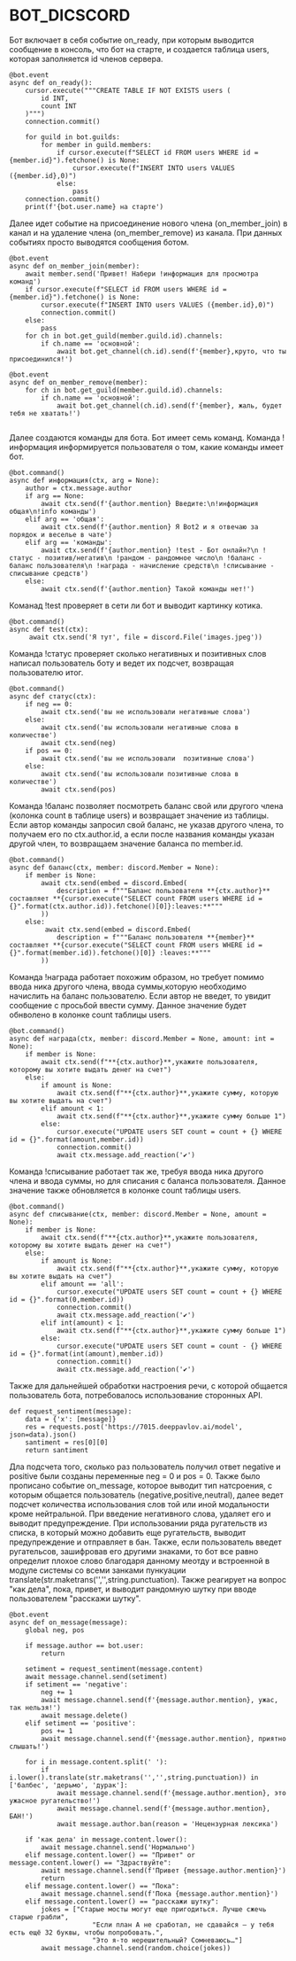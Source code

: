 # BOT_DICSCORD

Бот включает в себя событие on_ready, при которым выводится сообщение в консоль, что бот на старте, и создается таблица users, которая заполняется id членов сервера.

```
@bot.event
async def on_ready():
    cursor.execute("""CREATE TABLE IF NOT EXISTS users (
        id INT,
        count INT
    )""")
    connection.commit()
    
    for guild in bot.guilds:
        for member in guild.members:
            if cursor.execute(f"SELECT id FROM users WHERE id = {member.id}").fetchone() is None:
                cursor.execute(f"INSERT INTO users VALUES ({member.id},0)")
            else:
                pass
    connection.commit()
    print(f'{bot.user.name} на старте')
```
Далее идет событие на присоединение нового члена (on_member_join) в канал и на удаление члена (on_member_remove) из канала. При данных событиях просто выводятся сообщения ботом. 

```
@bot.event
async def on_member_join(member):
    await member.send('Привет! Набери !информация для просмотра команд')
    if cursor.execute(f"SELECT id FROM users WHERE id = {member.id}").fetchone() is None:
        cursor.execute(f"INSERT INTO users VALUES ({member.id},0)")
        connection.commit()
    else:
        pass
    for ch in bot.get_guild(member.guild.id).channels:
        if ch.name == 'основной':
            await bot.get_channel(ch.id).send(f'{member},круто, что ты присоединился!')
    
@bot.event
async def on_member_remove(member):
    for ch in bot.get_guild(member.guild.id).channels:
        if ch.name == 'основной':
            await bot.get_channel(ch.id).send(f'{member}, жаль, будет тебя не хватать!')
    
```

Далее создаются команды для бота. Бот имеет семь команд. Команда !информация информируется пользователя о том, какие команды имеет бот. 

```
@bot.command()
async def информация(ctx, arg = None):
    author = ctx.message.author
    if arg == None:
        await ctx.send(f'{author.mention} Введите:\n!информация общая\n!info команды')
    elif arg == 'общая':
        await ctx.send(f'{author.mention} Я Bot2 и я отвечаю за порядок и веселье в чате')
    elif arg == 'команды':
        await ctx.send(f'{author.mention} !test - Бот онлайн?\n !статус - позитив/негатив\n !рандом - рандомное число\n !баланс - баланс пользователя\n !награда - начисление средств\n !списывание - списывание средств')
    else:
        await ctx.send(f'{author.mention} Такой команды нет!')
```
 Команад !test проверяет в сети ли бот и выводит картинку котика. 

```
@bot.command()
async def test(ctx):
     await ctx.send('Я тут', file = discord.File('images.jpeg'))
```

Команда !статус проверяет сколько негативных и позитивных слов написал пользователь боту и ведет их подсчет, возвращая пользователю итог. 

```
@bot.command()
async def статус(ctx):
    if neg == 0:
        await ctx.send('вы не использовали негативные слова')
    else:
        await ctx.send('вы использовали негативные слова в количестве')
        await ctx.send(neg)
    if pos == 0:
        await ctx.send('вы не использовали  позитивные слова')
    else:
        await ctx.send('вы использовали позитивные слова в количестве')
        await ctx.send(pos)
```      

Команда !баланс позволяет посмотреть баланс свой или другого члена (колонка count в таблице users) и возвращает значение из таблицы. Если автор команды запросил свой баланс, не указав другого члена, то получаем его по ctx.author.id, а если после названия команды указан другой член, то возвращаем значение баланса по member.id.

```     
@bot.command()
async def баланс(ctx, member: discord.Member = None):
    if member is None:
        await ctx.send(embed = discord.Embed(
            description = f"""Баланс пользователя **{ctx.author}** составляет **{cursor.execute("SELECT count FROM users WHERE id = {}".format(ctx.author.id)).fetchone()[0]}:leaves:**"""
        ))
    else:
         await ctx.send(embed = discord.Embed(
            description = f"""Баланс пользователя **{member}** составляет **{cursor.execute("SELECT count FROM users WHERE id = {}".format(member.id)).fetchone()[0]} :leaves:**"""
        ))
```

Команда !награда работает похожим образом, но требует помимо ввода ника другого члена, ввода суммы,которую необходимо начислить на баланс пользователю. Если автор не введет, то увидит сообщение с просьбой ввести сумму. Данное значение будет обнволено в колонке count таблицы users.

```   
@bot.command()
async def награда(ctx, member: discord.Member = None, amount: int = None):
    if member is None:
        await ctx.send(f"**{ctx.author}**,укажите пользователя, которому вы хотите выдать денег на счет")
    else:
        if amount is None:
            await ctx.send(f"**{ctx.author}**,укажите сумму, которую вы хотите выдать на счет")
        elif amount < 1:
            await ctx.send(f"**{ctx.author}**,укажите сумму больше 1")
        else:
            cursor.execute("UPDATE users SET count = count + {} WHERE id = {}".format(amount,member.id))
            connection.commit()
            await ctx.message.add_reaction('✔️')
```
Команда !списывание работает так же, требуя ввода ника другого члена и ввода суммы, но для списания с баланса пользователя. Данное значение также обновляется в колонке count таблицы users.

```   
@bot.command()
async def списывание(ctx, member: discord.Member = None, amount = None):
    if member is None:
        await ctx.send(f"**{ctx.author}**,укажите пользователя, которому вы хотите выдать денег на счет")
    else:
        if amount is None:
            await ctx.send(f"**{ctx.author}**,укажите сумму, которую вы хотите выдать на счет")
        elif amount == 'all':
            cursor.execute("UPDATE users SET count = count + {} WHERE id = {}".format(0,member.id))
            connection.commit()
            await ctx.message.add_reaction('✔️')
        elif int(amount) < 1:
            await ctx.send(f"**{ctx.author}**,укажите сумму больше 1")
        else:
            cursor.execute("UPDATE users SET count = count - {} WHERE id = {}".format(int(amount),member.id))
            connection.commit()
            await ctx.message.add_reaction('✔️')
```
Также для дальнейшей обработки настроения речи, с которой общается пользователь бота, потребовалось использование сторонных API.
```   
def request_sentiment(message):
    data = {'x': [message]}
    res = requests.post('https://7015.deeppavlov.ai/model', json=data).json()
    santiment = res[0][0]
    return santiment
```
Дла подсчета того, сколько раз пользователь получил ответ negative и positive были созданы переменные neg = 0 и 
pos = 0. Также было прописано событие on_message, которое выводит тип натсроения, с которым общается пользователь (negative,positive,neutral), далее ведет подсчет количества использования слов той или иной модальности кроме нейтральной. При введение негативного слова, удаляет его и выводит предупреждение. При использовании ряда ругательств из списка, в который можно добавить еще ругательств, выводит предупреждение и отправляет в бан. Также, если пользователь введет ругательсов, зашифровав его другими знаками, то бот все равно определит плохое слово благодаря данному меотду и встроенной в модуле системы со всеми занками пункуации translate(str.maketrans('','',string.punctuation). Также реагирует на вопрос "как дела", пока, привет, и выводит рандомную шутку при вводе пользователем "расскажи шутку".

```
@bot.event
async def on_message(message):
    global neg, pos
 
    if message.author == bot.user:
        return

    setiment = request_sentiment(message.content)
    await message.channel.send(setiment)
    if setiment == 'negative':
        neg += 1
        await message.channel.send(f'{message.author.mention}, ужас, так нельзя!')
        await message.delete()
    elif setiment == 'positive':
        pos += 1
        await message.channel.send(f'{message.author.mention}, приятно слышать!')
    
    for i in message.content.split(' '):
        if i.lower().translate(str.maketrans('','',string.punctuation)) in ['балбес', 'дерьмо', 'дурак']:
            await message.channel.send(f'{message.author.mention}, это ужасное ругательство!')
            await message.channel.send(f'{message.author.mention}, БАН!')
            await message.author.ban(reason = 'Нецензурная лексика')

    if 'как дела' in message.content.lower():
        await message.channel.send('Нормально')
    elif message.content.lower() == "Привет" or message.content.lower() == "Здраствуйте": 
        await message.channel.send(f'Привет {message.author.mention}') 
        return
    elif message.content.lower() == "Пока": 
        await message.channel.send(f'Пока {message.author.mention}') 
    elif message.content.lower() == "расскажи шутку": 
        jokes = ["Старые мосты могут еще пригодиться. Лучше сжечь старые грабли",
                     "Если план А не сработал, не сдавайся — у тебя есть ещё 32 буквы, чтобы попробовать.",
                     "Это я-то нерешительный? Сомневаюсь…"] 
        await message.channel.send(random.choice(jokes))
```
